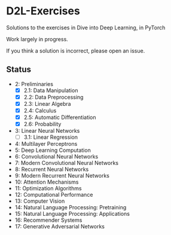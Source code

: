 # D2L-Exercises
Solutions to the exercises in Dive into Deep Learning, in PyTorch

Work largely in progress.

If you think a solution is incorrect, please open an issue.

## Status
- 2: Preliminaries
    - [x] 2.1: Data Manipulation
    - [x] 2.2: Data Preprocessing
    - [x] 2.3: Linear Algebra
    - [x] 2.4: Calculus
    - [x] 2.5: Automatic Differentiation
    - [x] 2.6: Probability
- 3: Linear Neural Networks
    - [ ] 3.1: Linear Regression
- 4: Multilayer Perceptrons
- 5: Deep Learning Computation
- 6: Convolutional Neural Networks
- 7: Modern Convolutional Neural Networks
- 8: Recurrent Neural Networks
- 9: Modern Recurrent Neural Networks
- 10: Attention Mechanisms
- 11: Optimization Algorithms
- 12: Computational Performance
- 13: Computer Vision
- 14: Natural Language Processing: Pretraining
- 15: Natural Language Processing: Applications
- 16: Recommender Systems
- 17: Generative Adversarial Networks
